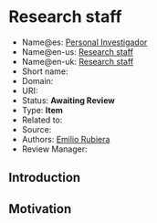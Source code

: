 # Research staff

* Name@es: [Personal Investigador]()
* Name@en-us: [Research staff]()
* Name@en-uk: [Research staff]()
* Short name: 
* Domain: 
* URI: 
* Status: **Awaiting Review**
* Type: **Item**
* Related to:
* Source: 
* Authors: [Emilio Rubiera](https://github.com/spitxa)
* Review Manager:

## Introduction



## Motivation